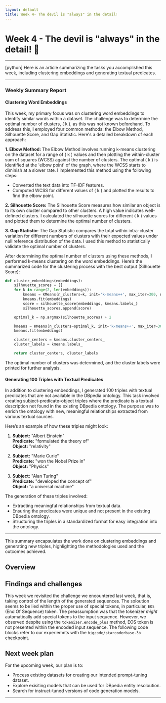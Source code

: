 ```yaml
---
layout: default
title: Week 4- The devil is "always" in the detail!
---
```


# Week 4 - The devil is "always" in the detail! 🔬

---

[python] Here is an article summarizing the tasks you accomplished this week, including clustering embeddings and generating textual predicates.

---

### Weekly Summary Report

#### Clustering Word Embeddings

This week, my primary focus was on clustering word embeddings to identify similar words within a dataset. The challenge was to determine the optimal number of clusters, \( k \), as this was not known beforehand. To address this, I employed four common methods: the Elbow Method, Silhouette Score, and Gap Statistic. Here's a detailed breakdown of each approach:

**1. Elbow Method:**
The Elbow Method involves running k-means clustering on the dataset for a range of \( k \) values and then plotting the within-cluster sum of squares (WCSS) against the number of clusters. The optimal \( k \) is identified at the 'elbow point' of the graph, where the WCSS starts to diminish at a slower rate. I implemented this method using the following steps:
- Converted the text data into TF-IDF features.
- Computed WCSS for different values of \( k \) and plotted the results to find the elbow point.

**2. Silhouette Score:**
The Silhouette Score measures how similar an object is to its own cluster compared to other clusters. A high value indicates well-defined clusters. I calculated the silhouette scores for different \( k \) values and plotted them to determine the optimal number of clusters.

**3. Gap Statistic:**
The Gap Statistic compares the total within intra-cluster variation for different numbers of clusters with their expected values under null reference distribution of the data. I used this method to statistically validate the optimal number of clusters.

After determining the optimal number of clusters using these methods, I performed k-means clustering on the word embeddings. Here’s the summarized code for the clustering process with the best output (Silhouette Score):

```python
def cluster_embeddings(embeddings):
    silhouette_scores = []
    for k in range(2, len(embeddings)):
        kmeans = KMeans(n_clusters=k, init='k-means++', max_iter=300, n_init=10, random_state=42)
        kmeans.fit(embeddings)
        score = silhouette_score(embeddings, kmeans.labels_)
        silhouette_scores.append(score)

    optimal_k = np.argmax(silhouette_scores) + 2

    kmeans = KMeans(n_clusters=optimal_k, init='k-means++', max_iter=300, n_init=10, random_state=42)
    kmeans.fit(embeddings)

    cluster_centers = kmeans.cluster_centers_
    cluster_labels = kmeans.labels_

    return cluster_centers, cluster_labels
```

The optimal number of clusters was determined, and the cluster labels were printed for further analysis.

#### Generating 100 Triples with Textual Predicates

In addition to clustering embeddings, I generated 100 triples with textual predicates that are not available in the DBpedia ontology. This task involved creating subject-predicate-object triples where the predicate is a textual description not found in the existing DBpedia ontology. The purpose was to enrich the ontology with new, meaningful relationships extracted from various textual sources.

Here’s an example of how these triples might look:

1. **Subject:** "Albert Einstein"  
   **Predicate:** "formulated the theory of"  
   **Object:** "relativity"

2. **Subject:** "Marie Curie"  
   **Predicate:** "won the Nobel Prize in"  
   **Object:** "Physics"

3. **Subject:** "Alan Turing"  
   **Predicate:** "developed the concept of"  
   **Object:** "a universal machine"

The generation of these triples involved:
- Extracting meaningful relationships from textual data.
- Ensuring the predicates were unique and not present in the existing DBpedia ontology.
- Structuring the triples in a standardized format for easy integration into the ontology.


---

This summary encapsulates the work done on clustering embeddings and generating new triples, highlighting the methodologies used and the outcomes achieved.




## Overview




## Findings and challenges 
This week we revisited the challenge we encountered last week, that is, taking control of the length of the generated sequences. The soloution seems to be lied within the proper use of special tokens, in particular, `EOS` (End Of Sequence) token. The preassumption was that the tokenizer *might* automatically add special tokens to the input sequence. However, we observed despite using the `tokenizer.encode_plus` method, EOS token is not presented within the encoded input sequence. The following code blocks refer to our experiemnts with the `bigcode/starcoderbase-3b` checkpoint. 




## Next week plan
For the upcoming week, our plan is to:
- Process existing datasets for creating our intended prompt-tuning dataset.
- Explore exisiting models that can be used for DBpedia entity resoloution. 
- Search for instruct-tuned versions of code generation models. 


----
[StarCoder models by BigCode]: https://huggingface.co/bigcode
[dedicated repo directory]: https://github.com/dbpedia/neural-qa/tree/gsoc-mehrzad/gsoc/mehrzad


